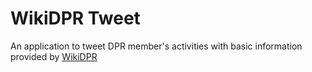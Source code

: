 # WikiDPR Tweet

An application to tweet DPR member's activities with basic information provided by [WikiDPR](http://wikidpr.org)
